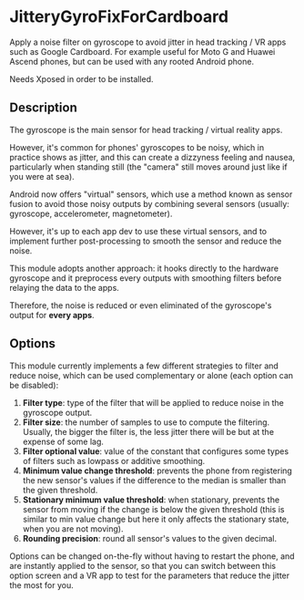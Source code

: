# JitteryGyroFixForCardboard
Apply a noise filter on gyroscope to avoid jitter in head tracking / VR apps such as Google Cardboard. For example useful for Moto G and Huawei Ascend phones, but can be used with any rooted Android phone.

Needs Xposed in order to be installed.

## Description

The gyroscope is the main sensor for head tracking / virtual reality apps.

However, it's common for phones' gyroscopes to be noisy, which in practice shows as jitter, and this can create a dizzyness feeling and nausea, particularly when standing still (the "camera" still moves around just like if you were at sea).

Android now offers "virtual" sensors, which use a method known as sensor fusion to avoid those noisy outputs by combining several sensors (usually: gyroscope, accelerometer, magnetometer).

However, it's up to each app dev to use these virtual sensors, and to implement further post-processing to smooth the sensor and reduce the noise.

This module adopts another approach: it hooks directly to the hardware gyroscope and it preprocess every outputs with smoothing filters before relaying the data to the apps.

Therefore, the noise is reduced or even eliminated of the gyroscope's output  for **every apps**.

## Options

This module currently implements a few different strategies to filter and reduce noise, which can be used complementary or alone (each option can be disabled):

1. **Filter type**: type of the filter that will be applied to reduce noise in the gyroscope output.
2. **Filter size**: the number of samples to use to compute the filtering. Usually, the bigger the filter is, the less jitter there will be but at the expense of some lag.
3. **Filter optional value**: value of the constant that configures some types of filters such as lowpass or additive smoothing.
4. **Minimum value change threshold**: prevents the phone from registering the new sensor's values if the difference to the median is smaller than the given threshold.
5. **Stationary minimum value threshold**: when stationary, prevents the sensor from moving if the change is below the given threshold (this is similar to min value change but here it only affects the stationary state, when you are not moving).
6. **Rounding precision**: round all sensor's values to the given decimal.

Options can be changed on-the-fly without having to restart the phone, and are instantly applied to the sensor, so that you can switch between this option screen and a VR app to test for the parameters that reduce the jitter the most for you.
